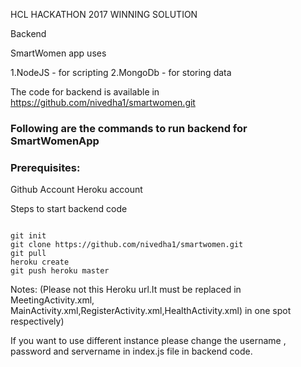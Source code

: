 HCL HACKATHON 2017  WINNING SOLUTION

Backend

SmartWomen app uses 

1.NodeJS - for scripting 
2.MongoDb - for storing data

The code for backend is available in ​https://github.com/nivedha1/smartwomen.git 

### Following are the commands to run backend for SmartWomenApp

### Prerequisites:

Github Account
Heroku account

Steps to start backend code
````

git init
git clone ​https://github.com/nivedha1/smartwomen.git 
git pull
heroku create
git push heroku master

````

Notes: (Please not this Heroku url.It must be replaced in MeetingActivity.xml, MainActivity.xml,RegisterActivity.xml,HealthActivity.xml) in one spot respectively)

If you want to use different instance please change the username , password and servername in index.js file in backend code.

